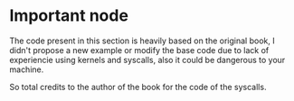 # Important node

The code present in this section is heavily based on the original book, I didn't propose a new example or modify the base code due to lack of experiencie using kernels and syscalls, also it could be dangerous to your machine.

So total credits to the author of the book for the code of the syscalls.